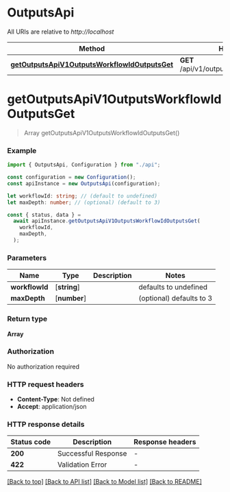 # OutputsApi

All URIs are relative to _http://localhost_

| Method                                                                                        | HTTP request                                  | Description |
| --------------------------------------------------------------------------------------------- | --------------------------------------------- | ----------- |
| [**getOutputsApiV1OutputsWorkflowIdOutputsGet**](#getoutputsapiv1outputsworkflowidoutputsget) | **GET** /api/v1/outputs/{workflow_id}/outputs | Get Outputs |

# **getOutputsApiV1OutputsWorkflowIdOutputsGet**

> Array<TreeDataNode> getOutputsApiV1OutputsWorkflowIdOutputsGet()

### Example

```typescript
import { OutputsApi, Configuration } from "./api";

const configuration = new Configuration();
const apiInstance = new OutputsApi(configuration);

let workflowId: string; // (default to undefined)
let maxDepth: number; // (optional) (default to 3)

const { status, data } =
  await apiInstance.getOutputsApiV1OutputsWorkflowIdOutputsGet(
    workflowId,
    maxDepth,
  );
```

### Parameters

| Name           | Type         | Description | Notes                    |
| -------------- | ------------ | ----------- | ------------------------ |
| **workflowId** | [**string**] |             | defaults to undefined    |
| **maxDepth**   | [**number**] |             | (optional) defaults to 3 |

### Return type

**Array<TreeDataNode>**

### Authorization

No authorization required

### HTTP request headers

- **Content-Type**: Not defined
- **Accept**: application/json

### HTTP response details

| Status code | Description         | Response headers |
| ----------- | ------------------- | ---------------- |
| **200**     | Successful Response | -                |
| **422**     | Validation Error    | -                |

[[Back to top]](#) [[Back to API list]](../README.md#documentation-for-api-endpoints) [[Back to Model list]](../README.md#documentation-for-models) [[Back to README]](../README.md)
